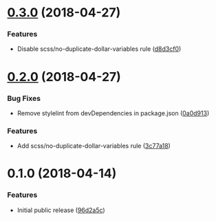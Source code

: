 <a name="0.3.0"></a>
# [0.3.0](https://github.com/ruedap/stylelint-config-abccss/compare/v0.2.0...v0.3.0) (2018-04-27)


### Features

* Disable scss/no-duplicate-dollar-variables rule ([d8d3cf0](https://github.com/ruedap/stylelint-config-abccss/commit/d8d3cf0))



<a name="0.2.0"></a>
# [0.2.0](https://github.com/ruedap/stylelint-config-abccss/compare/v0.1.0...v0.2.0) (2018-04-27)


### Bug Fixes

* Remove stylelint from devDependencies in package.json ([0a0d913](https://github.com/ruedap/stylelint-config-abccss/commit/0a0d913))


### Features

* Add scss/no-duplicate-dollar-variables rule ([3c77a18](https://github.com/ruedap/stylelint-config-abccss/commit/3c77a18))



<a name="0.1.0"></a>
# 0.1.0 (2018-04-14)


### Features

* Initial public release ([96d2a5c](https://github.com/ruedap/stylelint-config-abccss/commit/96d2a5c))




